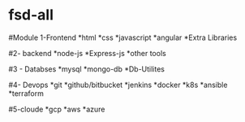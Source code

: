 # fsd-all
#Module
1-Frontend
    *html
    *css
    *javascript
    *angular
    *Extra Libraries

#2- backend
    *node-js
    *Express-js
    *other tools

#3 - Databses
    *mysql
    *mongo-db
    *Db-Utilites 

#4- Devops
    *git
    *github/bitbucket
    *jenkins
    *docker
    *k8s
    *ansible
    *terraform

#5-cloude
    *gcp
    *aws
    *azure